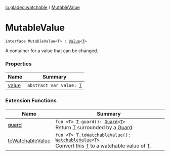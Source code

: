 [io.gladed.watchable](../index.md) / [MutableValue](./index.md)

# MutableValue

`interface MutableValue<T> : `[`Value`](../-value/index.md)`<`[`T`](index.md#T)`>`

A container for a value that can be changed.

### Properties

| Name | Summary |
|---|---|
| [value](value.md) | `abstract var value: `[`T`](index.md#T) |

### Extension Functions

| Name | Summary |
|---|---|
| [guard](../../io.gladed.watchable.util/guard.md) | `fun <T> `[`T`](../../io.gladed.watchable.util/guard.md#T)`.guard(): `[`Guard`](../../io.gladed.watchable.util/-guard/index.md)`<`[`T`](../../io.gladed.watchable.util/guard.md#T)`>`<br>Return [T](../../io.gladed.watchable.util/guard.md#T) surrounded by a [Guard](../../io.gladed.watchable.util/-guard/index.md). |
| [toWatchableValue](../to-watchable-value.md) | `fun <T> `[`T`](../to-watchable-value.md#T)`.toWatchableValue(): `[`WatchableValue`](../-watchable-value/index.md)`<`[`T`](../to-watchable-value.md#T)`>`<br>Convert this [T](../to-watchable-value.md#T) to a watchable value of [T](../to-watchable-value.md#T). |
